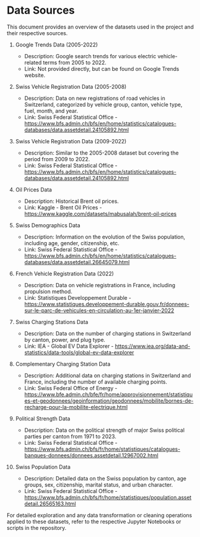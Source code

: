 # Data Sources

This document provides an overview of the datasets used in the project and their respective sources.

1. Google Trends Data (2005-2022)
   - Description: Google search trends for various electric vehicle-related terms from 2005 to 2022.
   - Link: Not provided directly, but can be found on Google Trends website.

2. Swiss Vehicle Registration Data (2005-2008)
   - Description: Data on new registrations of road vehicles in Switzerland, categorized by vehicle group, canton, vehicle type, fuel, month, and year.
   - Link: Swiss Federal Statistical Office - https://www.bfs.admin.ch/bfs/en/home/statistics/catalogues-databases/data.assetdetail.24105892.html

3. Swiss Vehicle Registration Data (2009-2022)
   - Description: Similar to the 2005-2008 dataset but covering the period from 2009 to 2022.
   - Link: Swiss Federal Statistical Office - https://www.bfs.admin.ch/bfs/en/home/statistics/catalogues-databases/data.assetdetail.24105892.html

4. Oil Prices Data
   - Description: Historical Brent oil prices.
   - Link: Kaggle - Brent Oil Prices - https://www.kaggle.com/datasets/mabusalah/brent-oil-prices

5. Swiss Demographics Data
   - Description: Information on the evolution of the Swiss population, including age, gender, citizenship, etc.
   - Link: Swiss Federal Statistical Office - https://www.bfs.admin.ch/bfs/en/home/statistics/catalogues-databases/data.assetdetail.26645079.html

6. French Vehicle Registration Data (2022)
   - Description: Data on vehicle registrations in France, including propulsion method.
   - Link: Statistiques Developpement Durable - https://www.statistiques.developpement-durable.gouv.fr/donnees-sur-le-parc-de-vehicules-en-circulation-au-1er-janvier-2022

7. Swiss Charging Stations Data
   - Description: Data on the number of charging stations in Switzerland by canton, power, and plug type.
   - Link: IEA - Global EV Data Explorer - https://www.iea.org/data-and-statistics/data-tools/global-ev-data-explorer

8. Complementary Charging Station Data
   - Description: Additional data on charging stations in Switzerland and France, including the number of available charging points.
   - Link: Swiss Federal Office of Energy - https://www.bfe.admin.ch/bfe/fr/home/approvisionnement/statistiques-et-geodonnees/geoinformation/geodonnees/mobilite/bornes-de-recharge-pour-la-mobilite-electrique.html

9. Political Strength Data
   - Description: Data on the political strength of major Swiss political parties per canton from 1971 to 2023.
   - Link: Swiss Federal Statistical Office - https://www.bfs.admin.ch/bfs/fr/home/statistiques/catalogues-banques-donnees/donnees.assetdetail.12967002.html

10. Swiss Population Data
    - Description: Detailed data on the Swiss population by canton, age groups, sex, citizenship, marital status, and urban character.
    - Link: Swiss Federal Statistical Office - https://www.bfs.admin.ch/bfs/fr/home/statistiques/population.assetdetail.26565163.html

For detailed exploration and any data transformation or cleaning operations applied to these datasets, refer to the respective Jupyter Notebooks or scripts in the repository.

